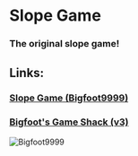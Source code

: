 # Slope Game
### The original slope game! 
## Links:
### [Slope Game (Bigfoot9999)](https://bigfoot9999.github.io/Slope-Game/)
### [Bigfoot's Game Shack (v3)](https://bgs.pages.dev)

<img src="https://komarev.com/ghpvc/?username=Bigfoot9999&label=Repo Visitors&color=001eff&style=flat" alt="Bigfoot9999" /> 

